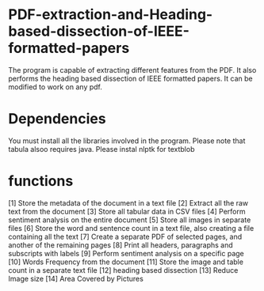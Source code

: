 # PDF-extraction-and-Heading-based-dissection-of-IEEE-formatted-papers
The program is capable of extracting different features from the PDF. It also performs the heading based dissection of IEEE formatted papers. It can be modified to work on any pdf.

# Dependencies 
You must install all the libraries involved in the program.
Please note that tabula alsoo requires java.
Please instal nlptk for textblob

# functions
[1]  Store the metadata of the document in a text file
[2]  Extract all the raw text from the document
[3]  Store all tabular data in CSV files
[4]  Perform sentiment analysis on the entire document
[5]  Store all images in separate files
[6]  Store the word and sentence count in a text file, also creating a file containing all the text
[7]  Create a separate PDF of selected pages, and another of the remaining pages
[8]  Print all headers, paragraphs and subscripts with labels
[9]  Perform sentiment analysis on a specific page
[10] Words Frequency from the document
[11] Store the image and table count in a separate text file
[12] heading based dissection
[13] Reduce Image size
[14] Area Covered by Pictures


